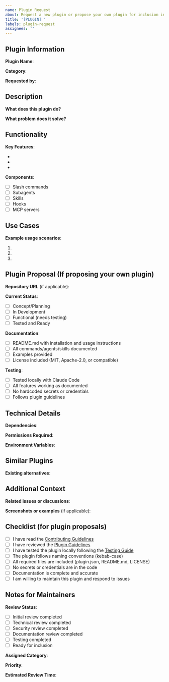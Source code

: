 ```yaml
---
name: Plugin Request
about: Request a new plugin or propose your own plugin for inclusion in the marketplace
title: '[PLUGIN] '
labels: plugin-request
assignees: ''
---
```


## Plugin Information

**Plugin Name**:
<!-- Suggested name for the plugin (use kebab-case: my-plugin-name) -->

**Category**:
<!-- Select one: general, meta-agents, or specialized/[domain] -->

**Requested by**:
<!-- Are you: (a) Requesting someone create this plugin, or (b) Proposing your own plugin? -->

## Description

**What does this plugin do?**
<!-- Provide a clear, concise description of the plugin's purpose and functionality -->

**What problem does it solve?**
<!-- Explain the problem or need this plugin addresses -->

## Functionality

**Key Features**:
<!-- List the main features this plugin should provide -->
-
-
-

**Components**:
<!-- Check all that apply -->
- [ ] Slash commands
- [ ] Subagents
- [ ] Skills
- [ ] Hooks
- [ ] MCP servers

## Use Cases

**Example usage scenarios**:
<!-- Describe 1-3 realistic scenarios where this plugin would be used -->

1.
2.
3.

## Plugin Proposal (If proposing your own plugin)

**Repository URL** (if applicable):
<!-- Link to your plugin repository -->

**Current Status**:
<!-- What's the current state of development? -->
- [ ] Concept/Planning
- [ ] In Development
- [ ] Functional (needs testing)
- [ ] Tested and Ready

**Documentation**:
- [ ] README.md with installation and usage instructions
- [ ] All commands/agents/skills documented
- [ ] Examples provided
- [ ] License included (MIT, Apache-2.0, or compatible)

**Testing**:
- [ ] Tested locally with Claude Code
- [ ] All features working as documented
- [ ] No hardcoded secrets or credentials
- [ ] Follows plugin guidelines

## Technical Details

**Dependencies**:
<!-- List any external dependencies, tools, or services required -->

**Permissions Required**:
<!-- What permissions or access does this plugin need? -->

**Environment Variables**:
<!-- Any environment variables needed for configuration -->

## Similar Plugins

**Existing alternatives**:
<!-- Are there similar plugins? How is this different/better? -->

## Additional Context

**Related issues or discussions**:
<!-- Link to any related issues, discussions, or external resources -->

**Screenshots or examples** (if applicable):
<!-- Add any helpful visual examples or code snippets -->

## Checklist (for plugin proposals)

- [ ] I have read the [Contributing Guidelines](../../CONTRIBUTING.md)
- [ ] I have reviewed the [Plugin Guidelines](../../docs/PLUGIN_GUIDELINES.md)
- [ ] I have tested the plugin locally following the [Testing Guide](../../docs/TESTING.md)
- [ ] The plugin follows naming conventions (kebab-case)
- [ ] All required files are included (plugin.json, README.md, LICENSE)
- [ ] No secrets or credentials are in the code
- [ ] Documentation is complete and accurate
- [ ] I am willing to maintain this plugin and respond to issues

## Notes for Maintainers

<!-- This section is for maintainers to use during review -->

**Review Status**:
- [ ] Initial review completed
- [ ] Technical review completed
- [ ] Security review completed
- [ ] Documentation review completed
- [ ] Testing completed
- [ ] Ready for inclusion

**Assigned Category**:

**Priority**:
<!-- Low / Medium / High / Critical -->

**Estimated Review Time**:
